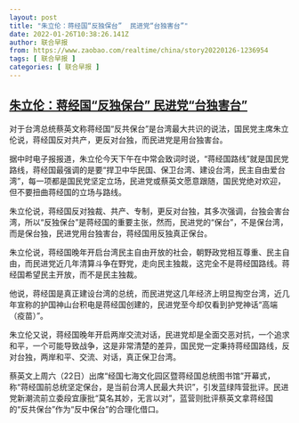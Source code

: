 ```yaml
---
layout: post
title: "朱立伦：蒋经国“反独保台”  民进党“台独害台”"
date: 2022-01-26T10:38:26.141Z
author: 联合早报
from: https://www.zaobao.com/realtime/china/story20220126-1236954
tags: [ 联合早报 ]
categories: [ 联合早报 ]
---
```

<!--1643211540000-->
[朱立伦：蒋经国“反独保台”  民进党“台独害台”](https://www.zaobao.com/realtime/china/story20220126-1236954)
------

<div>
<p>对于台湾总统蔡英文称蒋经国“反共保台”是台湾最大共识的说法，国民党主席朱立伦说，蒋经国反对共产，更反对台独，而民进党是用台独害台。</p><p>据中时电子报报道，朱立伦今天下午在中常会致词时说，“蒋经国路线”就是国民党路线，蒋经国最强调的是要“捍卫中华民国、保卫台湾、建设台湾，民主自由爱台湾”，每一项都是国民党坚定立场，民进党或蔡英文愿意跟随，国民党绝对欢迎，但不要扭曲蒋经国的立场与路线。</p><p>朱立伦说，蒋经国反对独裁、共产、专制，更反对台独，其多次强调，台独会害台湾，所以“反独保台”是蒋经国的重要主张，然而，民进党的“保台”，不是保台湾，而是保台独，民进党用台独害台，蒋经国用反独真正保台。</p><section id="imu"><div id="dfp-ad-imu1">        </div></section><p>朱立伦说，蒋经国晚年开启台湾民主自由开放的社会，朝野政党相互尊重、民主自由，而民进党近几年清算斗争在野党，走向民主独裁，这完全不是蒋经国路线。蒋经国希望民主开放，而不是民主独裁。</p><p>他说，蒋经国是真正建设台湾的总统，而民进党这几年经济上明显掏空台湾，近几年宣称的护国神山台积电是蒋经国创建的，民进党至今却仅看到护党神话“高端（疫苗）”。</p><p>朱立伦又说，蒋经国晚年开启两岸交流对话，民进党却是全面交恶对抗，一个追求和平，一个可能导致战争，这是非常清楚的差异，国民党一定秉持蒋经国路线，反对台独，两岸和平、交流、对话，真正保卫台湾。</p><div id="innity-in-post"></div><div id="dfp-ad-midarticlespecial">        </div><p>蔡英文上周六（22日）出席“经国七海文化园区暨蒋经国总统图书馆”开幕式，称“蒋经国前总统坚定保台，是当前台湾人民最大共识”，引发蓝绿阵营批评。民进党新潮流前立委段宜康批“莫名其妙，无言以对”，蓝营则批评蔡英文拿蒋经国的“反共保台”作为“反中保台”的合理化借口。<br>&nbsp;</p>      <div class="cx_paywall_placeholder" id="sph_cdp_40"></div>
</div>
